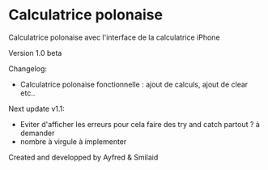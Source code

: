 # Calculatrice polonaise
Calculatrice polonaise avec l'interface de la calculatrice iPhone

Version 1.0 beta

Changelog:
- Calculatrice polonaise fonctionnelle : ajout de calculs, ajout de clear etc..

Next update v1.1:
- Eviter d'afficher les erreurs pour cela faire des try and catch partout ? à demander
- nombre à virgule à implementer



Created and developped by Ayfred & Smilaid
